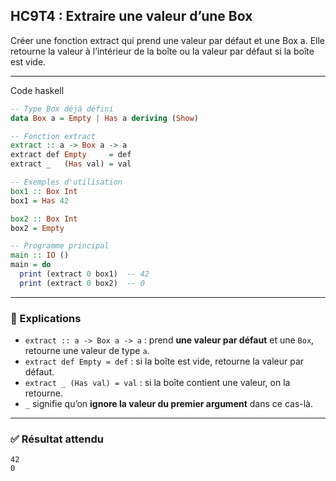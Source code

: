 ## HC9T4 : Extraire une valeur d’une Box

Créer une fonction extract qui prend une valeur par défaut et une Box a. Elle retourne la valeur à l’intérieur de la boîte ou la valeur par défaut si la boîte est vide.

---

Code haskell

```haskell
-- Type Box déjà défini
data Box a = Empty | Has a deriving (Show)

-- Fonction extract
extract :: a -> Box a -> a
extract def Empty     = def
extract _   (Has val) = val

-- Exemples d'utilisation
box1 :: Box Int
box1 = Has 42

box2 :: Box Int
box2 = Empty

-- Programme principal
main :: IO ()
main = do
  print (extract 0 box1)  -- 42
  print (extract 0 box2)  -- 0
```

---

### 🔎 Explications

* `extract :: a -> Box a -> a` : prend **une valeur par défaut** et une `Box`, retourne une valeur de type `a`.
* `extract def Empty = def` : si la boîte est vide, retourne la valeur par défaut.
* `extract _ (Has val) = val` : si la boîte contient une valeur, on la retourne.
* `_` signifie qu’on **ignore la valeur du premier argument** dans ce cas-là.

---

### ✅ Résultat attendu

```
42
0
```
